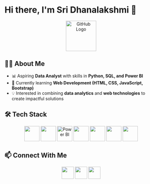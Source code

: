 

# Hi there, I'm Sri Dhanalakshmi 👋  

<p align="center">
  <img src="https://github.githubassets.com/images/modules/logos_page/GitHub-Mark.png" width="100" alt="GitHub Logo"/>
</p>

## 👩‍💻 About Me  
- 📊 Aspiring **Data Analyst** with skills in **Python, SQL, and Power BI**  
- 🌱 Currently learning **Web Development (HTML, CSS, JavaScript, Bootstrap)**  
- 💡 Interested in combining **data analytics** and **web technologies** to create impactful solutions  

## 🛠️ Tech Stack  
<p align="center">
  <!-- Data Analytics -->
  <img src="https://cdn.jsdelivr.net/gh/devicons/devicon/icons/python/python-original.svg" width="50" />
  <img src="https://cdn.jsdelivr.net/gh/devicons/devicon/icons/mysql/mysql-original.svg" width="50" />
  <img src="https://img.icons8.com/color/48/power-bi.png" width="50" alt="Power BI"/>

  <!-- Web Development -->
  <img src="https://cdn.jsdelivr.net/gh/devicons/devicon/icons/html5/html5-original.svg" width="50" />
  <img src="https://cdn.jsdelivr.net/gh/devicons/devicon/icons/css3/css3-original.svg" width="50" />
  <img src="https://cdn.jsdelivr.net/gh/devicons/devicon/icons/javascript/javascript-original.svg" width="50" />
  <img src="https://cdn.jsdelivr.net/gh/devicons/devicon/icons/bootstrap/bootstrap-original.svg" width="50" />
</p>

## 📫 Connect With Me  
<p align="center">
  <a href="mailto:sris18761@gmail.com"><img src="https://img.icons8.com/color/48/gmail-new.png" width="40"/></a>
  <a href="https://github.com/Sridhanalakshmi30/Sridhanalakshmi30"><img src="https://img.icons8.com/glyph-neue/48/github.png" width="40"/></a>
  <a href="https://linkedin.com/Sri dhanaLakshmi G"><img src="https://img.icons8.com/color/48/linkedin.png" width="40"/></a>
</p>

